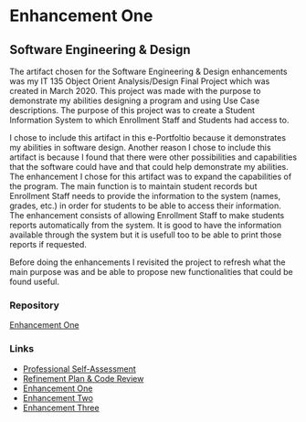 # Enhancement One
## Software Engineering & Design

The artifact chosen for the Software Engineering & Design enhancements was my IT 135 Object Orient Analysis/Design Final Project which was created in March 2020. This project was made with the purpose to demonstrate my abilities designing a program and using Use Case descriptions. The purpose of this project was to create a Student Information System to which Enrollment Staff and Students had access to.

I chose to include this artifact in this e-Portfoltio because it demonstrates my abilities in software design. Another reason I chose to include this artifact is because I found that there were other possibilities and capabilities that the software could have and that could help demonstrate my abilities. The enhancement I chose for this artifact was to expand the capabilities of the program. The main function is to maintain student records but Enrollment Staff needs to provide the information to the system (names, grades, etc.) in order for students to be able to access their information. The enhancement consists of allowing Enrollment Staff to make students reports automatically from the system. It is good to have the information available through the system but it is usefull too to be able to print those reports if requested.

Before doing the enhancements I revisited the project to refresh what the main purpose was and be able to propose new functionalities that could be found useful.

### Repository
[Enhancement One](https://github.com/paolaflores4/Software-Engineering-Design)

### Links
* [Professional Self-Assessment](https://paolaflores4.github.io/index.html)<br>
* [Refinement Plan & Code Review](https://paolaflores4.github.io/Plan&CodeReview.html)<br>
* [Enhancement One](https://paolaflores4.github.io/EnhancementOne.html)<br>
* [Enhancement Two](https://paolaflores4.github.io/EnhancementTwo.html)<br>
* [Enhancement Three](https://paolaflores4.github.io/EnhancementThree.html)
